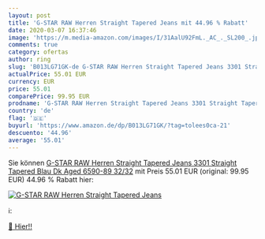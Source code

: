 ```yaml
---
layout: post
title: 'G-STAR RAW Herren Straight Tapered Jeans mit 44.96 % Rabatt'
date: 2020-03-07 16:37:46
image: 'https://m.media-amazon.com/images/I/31AalU92FmL._AC_._SL200_.jpg'
comments: true
category: ofertas
author: ring
slug: 'B013LG71GK-de G-STAR RAW Herren Straight Tapered Jeans 3301 Straight Tapered  Blau  Dk Aged 6590-89   32/32'
actualPrice: 55.01 EUR
currency: EUR
price: 55.01
comparePrice: 99.95 EUR
prodname: 'G-STAR RAW Herren Straight Tapered Jeans 3301 Straight Tapered  Blau  Dk Aged 6590-89   32/32'
country: 'de'
flag: '🇩🇪'
buyurl: 'https://www.amazon.de/dp/B013LG71GK/?tag=tolees0ca-21'
descuento: '44.96'
average: '55.01'
---
```


Sie können [G-STAR RAW Herren Straight Tapered Jeans 3301 Straight Tapered  Blau  Dk Aged 6590-89   32/32](https://www.amazon.de/dp/B013LG71GK/?tag=tolees0ca-21) mit Preis 55.01 EUR (original: 99.95 EUR) 44.96 % Rabatt hier:

[![G-STAR RAW Herren Straight Tapered Jeans](https://m.media-amazon.com/images/I/31AalU92FmL._AC_._SL200_.jpg)](https://www.amazon.de/dp/B013LG71GK/?tag=tolees0ca-21)

ℹ️:


[🛒 Hier!!](https://www.amazon.de/dp/B013LG71GK/?tag=tolees0ca-21)
